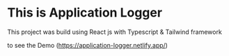 # This is Application Logger 

This project was build using React js with Typescript & Tailwind framework 

to see the Demo (https://application-logger.netlify.app/)